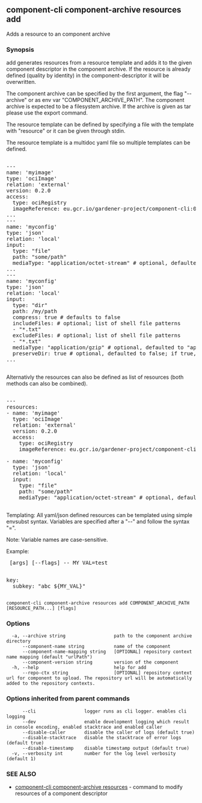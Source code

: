 ## component-cli component-archive resources add

Adds a resource to an component archive

### Synopsis


add generates resources from a resource template and adds it to the given component descriptor in the component archive.
If the resource is already defined (quality by identity) in the component-descriptor it will be overwritten.

The component archive can be specified by the first argument, the flag "--archive" or as env var "COMPONENT_ARCHIVE_PATH".
The component archive is expected to be a filesystem archive. If the archive is given as tar please use the export command.

The resource template can be defined by specifying a file with the template with "resource" or it can be given through stdin.

The resource template is a multidoc yaml file so multiple templates can be defined.

<pre>

---
name: 'myimage'
type: 'ociImage'
relation: 'external'
version: 0.2.0
access:
  type: ociRegistry
  imageReference: eu.gcr.io/gardener-project/component-cli:0.2.0
...
---
name: 'myconfig'
type: 'json'
relation: 'local'
input:
  type: "file"
  path: "some/path"
  mediaType: "application/octet-stream" # optional, defaulted to "application/octet-stream" or "application/gzip" if compress=true 
...
---
name: 'myconfig'
type: 'json'
relation: 'local'
input:
  type: "dir"
  path: /my/path
  compress: true # defaults to false
  includeFiles: # optional; list of shell file patterns
  - "*.txt"
  excludeFiles: # optional; list of shell file patterns
  - "*.txt"
  mediaType: "application/gzip" # optional, defaulted to "application/x-tar" or "application/gzip" if compress=true 
  preserveDir: true # optional, defaulted to false; if true, the top level folder "my/path" is included 
...

</pre>

Alternativly the resources can also be defined as list of resources (both methods can also be combined).

<pre>

---
resources:
- name: 'myimage'
  type: 'ociImage'
  relation: 'external'
  version: 0.2.0
  access:
    type: ociRegistry
    imageReference: eu.gcr.io/gardener-project/component-cli:0.2.0

- name: 'myconfig'
  type: 'json'
  relation: 'local'
  input:
    type: "file"
    path: "some/path"
    mediaType: "application/octet-stream" # optional, defaulted to "application/octet-stream" or "application/gzip" if compress=true

</pre>


Templating:
All yaml/json defined resources can be templated using simple envsubst syntax.
Variables are specified after a "--" and follow the syntax "<name>=<value>".

Note: Variable names are case-sensitive.

Example:
<pre>
<command> [args] [--flags] -- MY_VAL=test
</pre>

<pre>

key:
  subkey: "abc ${MY_VAL}"

</pre>




```
component-cli component-archive resources add COMPONENT_ARCHIVE_PATH [RESOURCE_PATH...] [flags]
```

### Options

```
  -a, --archive string                  path to the component archive directory
      --component-name string           name of the component
      --component-name-mapping string   [OPTIONAL] repository context name mapping (default "urlPath")
      --component-version string        version of the component
  -h, --help                            help for add
      --repo-ctx string                 [OPTIONAL] repository context url for component to upload. The repository url will be automatically added to the repository contexts.
```

### Options inherited from parent commands

```
      --cli                  logger runs as cli logger. enables cli logging
      --dev                  enable development logging which result in console encoding, enabled stacktrace and enabled caller
      --disable-caller       disable the caller of logs (default true)
      --disable-stacktrace   disable the stacktrace of error logs (default true)
      --disable-timestamp    disable timestamp output (default true)
  -v, --verbosity int        number for the log level verbosity (default 1)
```

### SEE ALSO

* [component-cli component-archive resources](component-cli_component-archive_resources.md)	 - command to modify resources of a component descriptor

